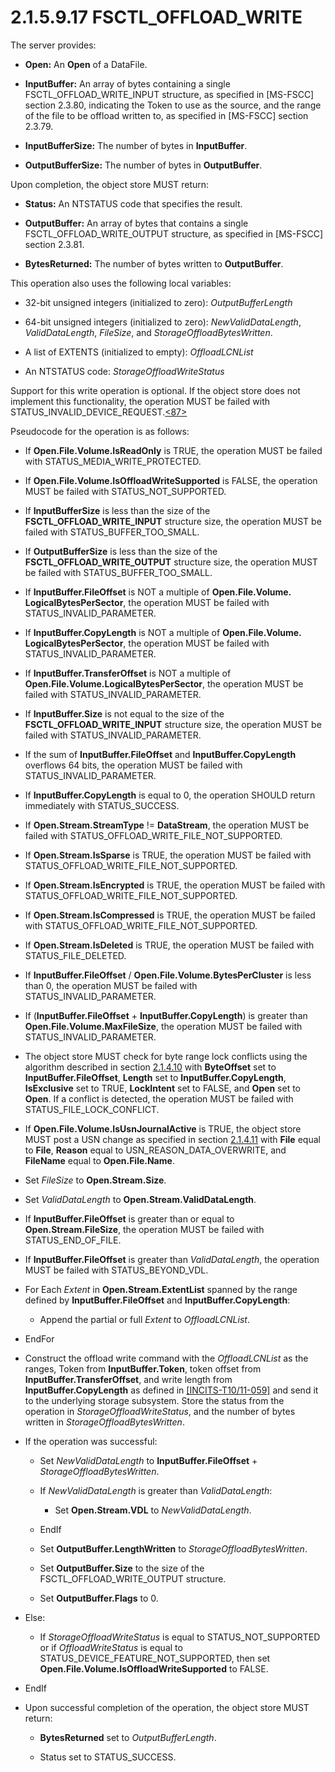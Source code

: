<html dir="LTR" xmlns:mshelp="http://msdn.microsoft.com/mshelp" xmlns:ddue="http://ddue.schemas.microsoft.com/authoring/2003/5" xmlns:xlink="http://www.w3.org/1999/xlink" xmlns:tool="http://www.microsoft.com/tooltip">
    <head>
        <meta http-equiv="Content-Type" content="text/html; CHARSET=utf-8"></meta>
        <meta name="save" content="history"></meta>
        <title>2.1.5.9.17 FSCTL_OFFLOAD_WRITE</title>
        <xml>
            <mshelp:toctitle title="2.1.5.9.17 FSCTL_OFFLOAD_WRITE"></mshelp:toctitle>
            <mshelp:rltitle title="[MS-FSA]: FSCTL_OFFLOAD_WRITE"></mshelp:rltitle>
            <mshelp:keyword index="A" term="c41b4217-5df0-48a9-8305-776e6fe0fccd"></mshelp:keyword>
            <mshelp:attr name="DCSext.ContentType" value="open specification"></mshelp:attr>
            <mshelp:attr name="AssetID" value="c41b4217-5df0-48a9-8305-776e6fe0fccd"></mshelp:attr>
            <mshelp:attr name="TopicType" value="kbRef"></mshelp:attr>
            <mshelp:attr name="DCSext.Title" value="[MS-FSA]: FSCTL_OFFLOAD_WRITE" />
        </xml>
    </head>
    <body>
        <div id="header">
            <h1 class="heading">2.1.5.9.17 FSCTL_OFFLOAD_WRITE</h1>
        </div>
        <div id="mainSection">
            <div id="mainBody">
                <div id="allHistory" class="saveHistory"></div>
                <div id="sectionSection0" class="section" name="collapseableSection">
                    

<p>The server provides:</p>

<ul><li><p><span><span> 
</span></span><b>Open:</b> An <b>Open</b> of a DataFile.</p>

</li><li><p><span><span> 
</span></span><b>InputBuffer:</b> An array of bytes containing a single
FSCTL_OFFLOAD_WRITE_INPUT structure, as specified in <mshelp:link keywords="efbfe127-73ad-4140-9967-ec6500e66d5e" tabindex="0">[MS-FSCC]</mshelp:link>
section <mshelp:link keywords="3cd91845-a5bb-4c6c-abca-d4d731510d2e" tabindex="0">2.3.80</mshelp:link>,
indicating the Token to use as the source, and the range of the file to be
offload written to, as specified in [MS-FSCC] section <mshelp:link keywords="b8d041b8-2cd8-4ee0-910c-715c6449e372" tabindex="0">2.3.79</mshelp:link>.</p>

</li><li><p><span><span> 
</span></span><b>InputBufferSize:</b> The number of bytes in <b>InputBuffer</b>.</p>

</li><li><p><span><span> 
</span></span><b>OutputBufferSize:</b> The number of bytes in <b>OutputBuffer</b>.</p>

</li></ul><p>Upon completion, the object store MUST return:</p>

<ul><li><p><span><span> 
</span></span><b>Status:</b> An <mshelp:link keywords="87fba13e-bf06-450e-83b1-9241dc81e781" tabindex="0">NTSTATUS</mshelp:link>
code that specifies the result.</p>

</li><li><p><span><span> 
</span></span><b>OutputBuffer:</b> An array of bytes that contains a single
FSCTL_OFFLOAD_WRITE_OUTPUT structure, as specified in [MS-FSCC] section <mshelp:link keywords="14e885ff-9476-4517-bd16-a82ddb29ca42" tabindex="0">2.3.81</mshelp:link>.</p>

</li><li><p><span><span> 
</span></span><b>BytesReturned:</b> The number of bytes written to <b>OutputBuffer</b>.</p>

</li></ul><p>This operation also uses the following local variables:</p>

<ul><li><p><span><span> 
</span></span>32-bit unsigned integers (initialized to zero): <i>OutputBufferLength</i></p>

</li><li><p><span><span> 
</span></span>64-bit unsigned integers (initialized to zero): <i>NewValidDataLength</i>,
<i>ValidDataLength</i>, <i>FileSize</i>, and <i>StorageOffloadBytesWritten</i>.</p>

</li><li><p><span><span> 
</span></span>A list of EXTENTS (initialized to empty): <i>OffloadLCNList</i></p>

</li><li><p><span><span> 
</span></span>An NTSTATUS code: <i>StorageOffloadWriteStatus</i></p>

</li></ul><p>Support for this write operation is optional. If the object
store does not implement this functionality, the operation MUST be failed with
STATUS_INVALID_DEVICE_REQUEST.<a id="Appendix_A_Target_87"></a><a href="4e3695bd-7574-4f24-a223-b4679c065b63.md#Appendix_A_87" aria-label="Product behavior note 87">&lt;87&gt;</a></p>

<p>Pseudocode for the operation is as follows:</p>

<ul><li><p><span><span> 
</span></span>If <b>Open.File.Volume.IsReadOnly</b> is TRUE, the operation MUST
be failed with STATUS_MEDIA_WRITE_PROTECTED.</p>

</li><li><p><span><span> 
</span></span>If <b>Open.File.Volume.IsOffloadWriteSupported</b> is FALSE, the
operation MUST be failed with STATUS_NOT_SUPPORTED.</p>

</li><li><p><span><span> 
</span></span>If <b>InputBufferSize</b> is less than the size of the <b>FSCTL_OFFLOAD_WRITE_INPUT</b>
structure size, the operation MUST be failed with STATUS_BUFFER_TOO_SMALL.</p>

</li><li><p><span><span> 
</span></span>If <b>OutputBufferSize</b> is less than the size of the <b>FSCTL_OFFLOAD_WRITE_OUTPUT</b>
structure size, the operation MUST be failed with STATUS_BUFFER_TOO_SMALL.</p>

</li><li><p><span><span> 
</span></span>If <b>InputBuffer.FileOffset</b> is NOT a multiple of <b>Open.File.Volume.
LogicalBytesPerSector</b>, the operation MUST be failed with
STATUS_INVALID_PARAMETER.</p>

</li><li><p><span><span> 
</span></span>If <b>InputBuffer.CopyLength</b> is NOT a multiple of <b>Open.File.Volume.
LogicalBytesPerSector</b>, the operation MUST be failed with
STATUS_INVALID_PARAMETER.</p>

</li><li><p><span><span> 
</span></span>If <b>InputBuffer.TransferOffset</b> is NOT a multiple of <b>Open.File.Volume.LogicalBytesPerSector</b>,
the operation MUST be failed with STATUS_INVALID_PARAMETER.</p>

</li><li><p><span><span> 
</span></span>If <b>InputBuffer.Size</b> is not equal to the size of the <b>FSCTL_OFFLOAD_WRITE_INPUT</b>
structure size, the operation MUST be failed with STATUS_INVALID_PARAMETER.</p>

</li><li><p><span><span> 
</span></span>If the sum of <b>InputBuffer.FileOffset</b> and <b>InputBuffer.CopyLength</b>
overflows 64 bits, the operation MUST be failed with STATUS_INVALID_PARAMETER.</p>

</li><li><p><span><span> 
</span></span>If <b>InputBuffer.CopyLength</b> is equal to 0, the operation
SHOULD return immediately with STATUS_SUCCESS.</p>

</li><li><p><span><span> 
</span></span>If <b>Open.Stream.StreamType</b> != <b>DataStream</b>, the
operation MUST be failed with STATUS_OFFLOAD_WRITE_FILE_NOT_SUPPORTED.</p>

</li><li><p><span><span> 
</span></span>If <b>Open.Stream.IsSparse</b> is TRUE, the operation MUST be
failed with STATUS_OFFLOAD_WRITE_FILE_NOT_SUPPORTED.</p>

</li><li><p><span><span> 
</span></span>If <b>Open.Stream.IsEncrypted</b> is TRUE, the operation MUST be
failed with STATUS_OFFLOAD_WRITE_FILE_NOT_SUPPORTED.</p>

</li><li><p><span><span> 
</span></span>If <b>Open.Stream.IsCompressed</b> is TRUE, the operation MUST be
failed with STATUS_OFFLOAD_WRITE_FILE_NOT_SUPPORTED.</p>

</li><li><p><span><span> 
</span></span>If <b>Open.Stream.IsDeleted</b> is TRUE, the operation MUST be
failed with STATUS_FILE_DELETED.</p>

</li><li><p><span><span> 
</span></span>If <b>InputBuffer.FileOffset</b> / <b>Open.File.Volume.BytesPerCluster</b>
is less than 0, the operation MUST be failed with STATUS_INVALID_PARAMETER.</p>

</li><li><p><span><span> 
</span></span>If (<b>InputBuffer.FileOffset</b> + <b>InputBuffer.CopyLength</b>)
is greater than <b>Open.File.Volume.MaxFileSize</b>, the operation MUST be
failed with STATUS_INVALID_PARAMETER.</p>

</li><li><p><span><span> 
</span></span>The object store MUST check for byte range lock conflicts using
the algorithm described in section <a href="124bb289-eeef-4653-b9c6-4fb93dd07a21.md">2.1.4.10</a> with <b>ByteOffset</b>
set to <b>InputBuffer.FileOffset</b>, <b>Length</b> set to <b>InputBuffer.CopyLength</b>,
<b>IsExclusive</b> set to TRUE, <b>LockIntent</b> set to FALSE, and <b>Open</b>
set to <b>Open</b>. If a conflict is detected, the operation MUST be failed
with STATUS_FILE_LOCK_CONFLICT.</p>

</li><li><p><span><span> 
</span></span>If <b>Open.File.Volume.IsUsnJournalActive</b> is TRUE, the object
store MUST post a USN change as specified in section <a href="2c897c5e-b29e-464d-825f-565ff587f7f1.md">2.1.4.11</a> with <b>File</b>
equal to <b>File</b>, <b>Reason</b> equal to USN_REASON_DATA_OVERWRITE, and <b>FileName</b>
equal to <b>Open.File.Name</b>.</p>

</li><li><p><span><span> 
</span></span>Set <i>FileSize</i> to <b>Open.Stream.Size</b>.</p>

</li><li><p><span><span> 
</span></span>Set <i>ValidDataLength</i> to <b>Open.Stream.ValidDataLength</b>.</p>

</li><li><p><span><span> 
</span></span>If <b>InputBuffer.FileOffset</b> is greater than or equal to <b>Open.Stream.FileSize</b>,
the operation MUST be failed with STATUS_END_OF_FILE.</p>

</li><li><p><span><span> 
</span></span>If <b>InputBuffer.FileOffset</b> is greater than <i>ValidDataLength</i>,
the operation MUST be failed with STATUS_BEYOND_VDL.</p>

</li><li><p><span><span> 
</span></span>For Each <i>Extent</i> in <b>Open.Stream.ExtentList</b> spanned
by the range defined by <b>InputBuffer.FileOffset</b> and <b>InputBuffer.CopyLength</b>:</p>

<ul><li><p><span><span>  </span></span>Append
the partial or full <i>Extent</i> to <i>OffloadLCNList</i>.</p>

</li></ul></li><li><p><span><span> 
</span></span>EndFor</p>

</li><li><p><span><span> 
</span></span>Construct the offload write command with the <i>OffloadLCNList</i>
as the ranges, Token from <b>InputBuffer.Token</b>, token offset from <b>InputBuffer.TransferOffset</b>,
and write length from <b>InputBuffer.CopyLength</b> as defined in <a href="https://go.microsoft.com/fwlink/?LinkId=239442">[INCITS-T10/11-059]</a>
and send it to the underlying storage subsystem. Store the status from the
operation in <i>StorageOffloadWriteStatus</i>, and the number of bytes written
in <i>StorageOffloadBytesWritten</i>.</p>

</li><li><p><span><span> 
</span></span>If the operation was successful:</p>

<ul><li><p><span><span>  </span></span>Set
<i>NewValidDataLength</i> to <b>InputBuffer.FileOffset</b> + <i>StorageOffloadBytesWritten</i>.</p>

</li><li><p><span><span>  </span></span>If <i>NewValidDataLength</i>
is greater than <i>ValidDataLength</i>:</p>

<ul><li><p><span><span> 
</span></span>Set <b>Open.Stream.VDL</b> to <i>NewValidDataLength</i>.</p>

</li></ul></li><li><p><span><span>  </span></span>EndIf</p>

</li><li><p><span><span>  </span></span>Set
<b>OutputBuffer.LengthWritten</b> to <i>StorageOffloadBytesWritten</i>.</p>

</li><li><p><span><span>  </span></span>Set
<b>OutputBuffer.Size</b> to the size of the FSCTL_OFFLOAD_WRITE_OUTPUT
structure.</p>

</li><li><p><span><span>  </span></span>Set
<b>OutputBuffer.Flags</b> to 0.</p>

</li></ul></li><li><p><span><span> 
</span></span>Else:</p>

<ul><li><p><span><span>  </span></span>If <i>StorageOffloadWriteStatus</i>
is equal to STATUS_NOT_SUPPORTED or if <i>OffloadWriteStatus</i> is equal to
STATUS_DEVICE_FEATURE_NOT_SUPPORTED, then set <b>Open.File.Volume.IsOffloadWriteSupported</b>
to FALSE.</p>

</li></ul></li><li><p><span><span> 
</span></span>EndIf</p>

</li><li><p><span><span> 
</span></span>Upon successful completion of the operation, the object store
MUST return:</p>

<ul><li><p><span><span>  </span></span><b>BytesReturned</b>
set to <i>OutputBufferLength</i>.</p>

</li><li><p><span><span>  </span></span>Status
set to STATUS_SUCCESS.</p>

</li></ul></li></ul>
                </div>
            </div>
        </div>
    </body>
</html>